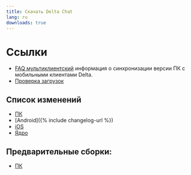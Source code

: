 ```yaml
---
title: Скачать Delta Chat
lang: ru
downloads: true
---
```




<!-- GENERATED FILE -- DO NOT EDIT -->



# Ссылки

* [FAQ мультиклиентский](help#multiclient) информация о синхронизации версии ПК с мобильными клиентами Delta. 
* [Проверка загрузок](verify-downloads)

## Список изменений

* [ПК](https://github.com/deltachat/deltachat-desktop/blob/master/CHANGELOG.md)
* [Android]({% include changelog-url %})
* [iOS](https://github.com/deltachat/deltachat-ios/blob/master/CHANGELOG.md)
* [Ядро](https://github.com/deltachat/deltachat-core-rust/blob/master/CHANGELOG.md)

## Предварительные сборки:
* [ПК](https://download.delta.chat/desktop/preview/)
